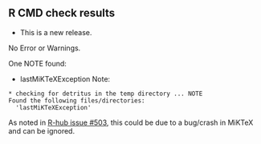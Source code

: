 ## R CMD check results

* This is a new release.

No Error or Warnings.

One NOTE found:

* lastMiKTeXException Note:

```
* checking for detritus in the temp directory ... NOTE
Found the following files/directories:
  'lastMiKTeXException'
```
As noted in [R-hub issue #503](https://github.com/r-hub/rhub/issues/503), this could be due to a bug/crash in MiKTeX and can be ignored.
